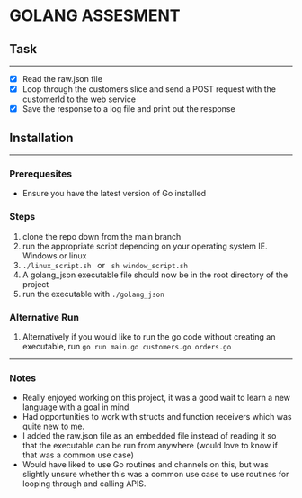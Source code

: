# GOLANG ASSESMENT

## Task
---
- [x] Read the raw.json file 
- [x] Loop through the customers slice and send a POST request with the customerId to the web service
- [x] Save the response to a log file and print out the response

## Installation 
---
### Prerequesites 
- Ensure you have the latest version of Go installed
  
### Steps
1. clone the repo down from the main branch
2. run the appropriate script depending on your operating system IE. Windows or linux
3. ```./linux_script.sh ``` or  ``` sh window_script.sh```
4. A golang_json executable file should now be in the root directory of the project
5. run the executable with ```./golang_json```

### Alternative Run
1. Alternatively if you would like to run the go code without creating an executable, run ```go run main.go customers.go orders.go```


--- 
### Notes
- Really enjoyed working on this project, it was a good wait to learn a new language with a goal in mind
- Had opportunities to work with structs and function receivers which was quite new to me.
- I added the raw.json file as an embedded file instead of reading it so that the executable can be run from anywhere (would love to know if that was a common use case)
- Would have liked to use Go routines and channels on this, but was slightly unsure whether this was a common use case to use routines for looping through and calling APIS.